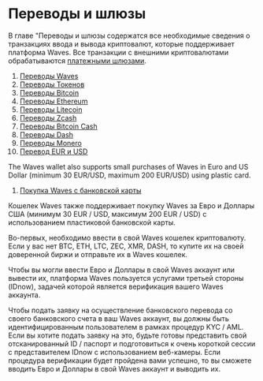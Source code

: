 # Переводы и шлюзы

В главе "Переводы и шлюзы содержатся все необходимые сведения о транзакциях ввода и вывода криптовалют, которые поддерживает платформа Waves. Все транзакции с внешними криптовалютами обрабатываются [платежными шлюзами](frequently-asked-questions-faq/transfers-and-gateways/payment-gateway.md).

1. [Переводы Waves](transfers-and-gateways/waves-transfers.md)
2. [Переводы Токенов](transfers-and-gateways/asset-transfers.md)
3. [Переводы Bitcoin](transfers-and-gateways/bitcoin-transfers.md)
4. [Переводы Ethereum](transfers-and-gateways/ethereum-transfers.md)
5. [Переводы Litecoin](transfers-and-gateways/litecoin-transfers.md)
6. [Переводы Zcash](transfers-and-gateways/zcash-transfers.md)
7. [Переводы Bitcoin Cash](transfers-and-gateways/bitcoin-cash-transfers.md)
8. [Переводы Dash](transfers-and-gateways/dash-transfers.md)
9. [Переводы Monero](transfers-and-gateways/monero-transfers.md)
10. [Перевод EUR и USD](transfers-and-gateways/eur-usd-transfers.md)

The Waves wallet also supports small purchases of Waves in Euro and US Dollar (minimum 30 EUR/USD, maximum 200 EUR/USD) using plastic card.

1. [Покупка Waves с банковской карты](transfers-and-gateways/buying-waves-using-card.md)

Кошелек Waves также поддерживает покупку Waves за Евро и Доллары США (минимум 30 EUR / USD, максимум 200 EUR / USD) с использованием пластиковой банковской карты.

Во-первых, необходимо ввести в свой Waves кошелек криптовалюту. Если у вас нет BTC, ETH, LTC, ZEC, XMR, DASH, то купите их на своей доверенной биржи и отправьте их в Waves кошелек.

Чтобы вы могли ввести Евро и Доллары в свой Waves аккаунт или вывести их, платформа Waves пользуется услугами третьей стороны (IDnow), задачей которой является верификация вашего Waves аккаунта.

Чтобы подать заявку на осуществление банковского перевода со своего банковского счета в ваш Waves аккаунт, вы должны быть идентифицированным пользователем в рамках процедур KYC / AML. Если вы хотите подать заявку на это, будьте готовы представить свой отсканированный ID / паспорт и подготовиться к очень короткой сессии с представителем IDnow с использованием веб-камеры. Если процедура верификации будет пройдена вами успешно, то вы сможете вводить Евро и Доллары в свой Waves аккаунт и выводить их.
